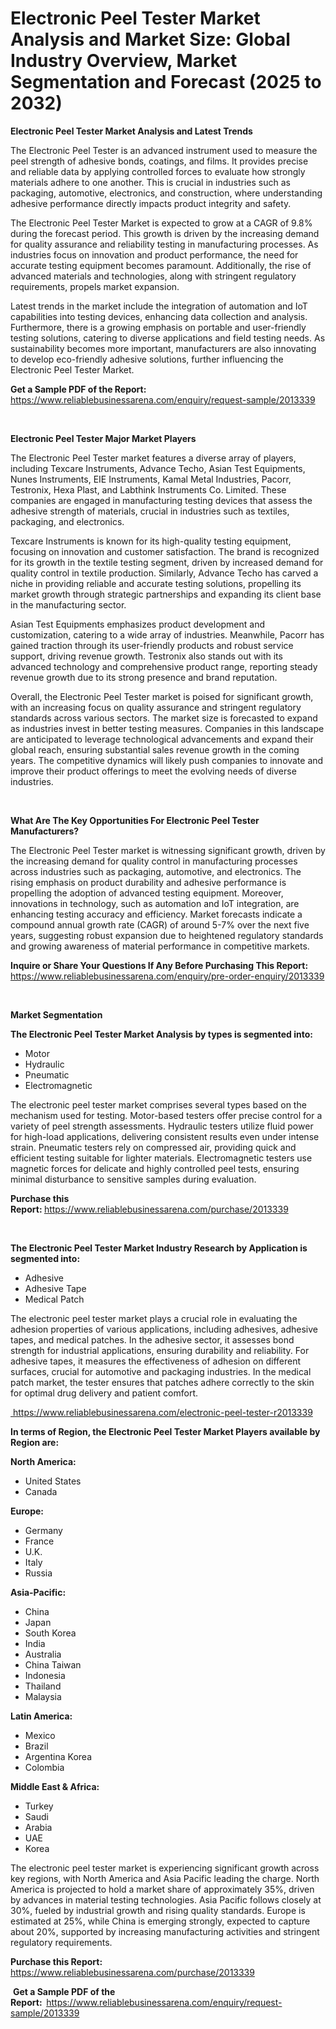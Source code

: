 <p><h1>Electronic Peel Tester Market Analysis and Market Size: Global Industry Overview, Market Segmentation and Forecast (2025 to 2032)</h1></p><p><strong>Electronic Peel Tester Market Analysis and Latest Trends</strong></p>
<p><p>The Electronic Peel Tester is an advanced instrument used to measure the peel strength of adhesive bonds, coatings, and films. It provides precise and reliable data by applying controlled forces to evaluate how strongly materials adhere to one another. This is crucial in industries such as packaging, automotive, electronics, and construction, where understanding adhesive performance directly impacts product integrity and safety.</p><p>The Electronic Peel Tester Market is expected to grow at a CAGR of 9.8% during the forecast period. This growth is driven by the increasing demand for quality assurance and reliability testing in manufacturing processes. As industries focus on innovation and product performance, the need for accurate testing equipment becomes paramount. Additionally, the rise of advanced materials and technologies, along with stringent regulatory requirements, propels market expansion.</p><p>Latest trends in the market include the integration of automation and IoT capabilities into testing devices, enhancing data collection and analysis. Furthermore, there is a growing emphasis on portable and user-friendly testing solutions, catering to diverse applications and field testing needs. As sustainability becomes more important, manufacturers are also innovating to develop eco-friendly adhesive solutions, further influencing the Electronic Peel Tester Market.</p></p>
<p><strong>Get a Sample PDF of the Report:&nbsp;</strong> <a href="https://www.reliablebusinessarena.com/enquiry/request-sample/2013339?utm_campaign=3170&utm_medium=2&utm_source=Github&utm_content=ia&utm_term=12042025&utm_id=electronic-peel-tester">https://www.reliablebusinessarena.com/enquiry/request-sample/2013339</a></p>
<p>&nbsp;</p>
<p><strong>Electronic Peel Tester Major Market Players</strong></p>
<p><p>The Electronic Peel Tester market features a diverse array of players, including Texcare Instruments, Advance Techo, Asian Test Equipments, Nunes Instruments, EIE Instruments, Kamal Metal Industries, Pacorr, Testronix, Hexa Plast, and Labthink Instruments Co. Limited. These companies are engaged in manufacturing testing devices that assess the adhesive strength of materials, crucial in industries such as textiles, packaging, and electronics.</p><p>Texcare Instruments is known for its high-quality testing equipment, focusing on innovation and customer satisfaction. The brand is recognized for its growth in the textile testing segment, driven by increased demand for quality control in textile production. Similarly, Advance Techo has carved a niche in providing reliable and accurate testing solutions, propelling its market growth through strategic partnerships and expanding its client base in the manufacturing sector.</p><p>Asian Test Equipments emphasizes product development and customization, catering to a wide array of industries. Meanwhile, Pacorr has gained traction through its user-friendly products and robust service support, driving revenue growth. Testronix also stands out with its advanced technology and comprehensive product range, reporting steady revenue growth due to its strong presence and brand reputation.</p><p>Overall, the Electronic Peel Tester market is poised for significant growth, with an increasing focus on quality assurance and stringent regulatory standards across various sectors. The market size is forecasted to expand as industries invest in better testing measures. Companies in this landscape are anticipated to leverage technological advancements and expand their global reach, ensuring substantial sales revenue growth in the coming years. The competitive dynamics will likely push companies to innovate and improve their product offerings to meet the evolving needs of diverse industries.</p></p>
<p>&nbsp;</p>
<p><strong>What Are The Key Opportunities For Electronic Peel Tester Manufacturers?</strong></p>
<p><p>The Electronic Peel Tester market is witnessing significant growth, driven by the increasing demand for quality control in manufacturing processes across industries such as packaging, automotive, and electronics. The rising emphasis on product durability and adhesive performance is propelling the adoption of advanced testing equipment. Moreover, innovations in technology, such as automation and IoT integration, are enhancing testing accuracy and efficiency. Market forecasts indicate a compound annual growth rate (CAGR) of around 5-7% over the next five years, suggesting robust expansion due to heightened regulatory standards and growing awareness of material performance in competitive markets.</p></p>
<p><strong>Inquire or Share Your Questions If Any Before Purchasing This Report:</strong> <a href="https://www.reliablebusinessarena.com/enquiry/pre-order-enquiry/2013339?utm_campaign=3170&utm_medium=2&utm_source=Github&utm_content=ia&utm_term=12042025&utm_id=electronic-peel-tester">https://www.reliablebusinessarena.com/enquiry/pre-order-enquiry/2013339</a></p>
<p>&nbsp;</p>
<p><strong>Market Segmentation</strong></p>
<p><strong>The Electronic Peel Tester Market Analysis by types is segmented into:</strong></p>
<p><ul><li>Motor</li><li>Hydraulic</li><li>Pneumatic</li><li>Electromagnetic</li></ul></p>
<p><p>The electronic peel tester market comprises several types based on the mechanism used for testing. Motor-based testers offer precise control for a variety of peel strength assessments. Hydraulic testers utilize fluid power for high-load applications, delivering consistent results even under intense strain. Pneumatic testers rely on compressed air, providing quick and efficient testing suitable for lighter materials. Electromagnetic testers use magnetic forces for delicate and highly controlled peel tests, ensuring minimal disturbance to sensitive samples during evaluation.</p></p>
<p><strong>Purchase this Report:&nbsp;</strong><a href="https://www.reliablebusinessarena.com/purchase/2013339?utm_campaign=3170&utm_medium=2&utm_source=Github&utm_content=ia&utm_term=12042025&utm_id=electronic-peel-tester">https://www.reliablebusinessarena.com/purchase/2013339</a></p>
<p>&nbsp;</p>
<p><strong>The Electronic Peel Tester Market Industry Research by Application is segmented into:</strong></p>
<p><ul><li>Adhesive</li><li>Adhesive Tape</li><li>Medical Patch</li></ul></p>
<p><p>The electronic peel tester market plays a crucial role in evaluating the adhesion properties of various applications, including adhesives, adhesive tapes, and medical patches. In the adhesive sector, it assesses bond strength for industrial applications, ensuring durability and reliability. For adhesive tapes, it measures the effectiveness of adhesion on different surfaces, crucial for automotive and packaging industries. In the medical patch market, the tester ensures that patches adhere correctly to the skin for optimal drug delivery and patient comfort.</p></p>
<p><a href="https://www.reliablebusinessarena.com/electronic-peel-tester-r2013339?utm_campaign=3170&utm_medium=2&utm_source=Github&utm_content=ia&utm_term=12042025&utm_id=electronic-peel-tester">&nbsp;https://www.reliablebusinessarena.com/electronic-peel-tester-r2013339</a></p>
<p><strong>In terms of Region, the Electronic Peel Tester Market Players available by Region are:</strong></p>
<p>
    <p> <strong> North America: </strong>
        <ul>
            <li>United States</li>
            <li>Canada</li>
        </ul>
        </p> 
    <p> <strong> Europe: </strong>
        <ul>
            <li>Germany</li>
            <li>France</li>
            <li>U.K.</li>
            <li>Italy</li>
            <li>Russia</li>
        </ul>
        </p> 
    <p> <strong> Asia-Pacific: </strong>
        <ul>
            <li>China</li>
            <li>Japan</li>
            <li>South Korea</li>
            <li>India</li>
            <li>Australia</li>
            <li>China Taiwan</li>
            <li>Indonesia</li>
            <li>Thailand</li>
            <li>Malaysia</li>
        </ul>
        </p> 
    <p> <strong> Latin America: </strong>
        <ul>
            <li>Mexico</li>
            <li>Brazil</li>
            <li>Argentina Korea</li>
            <li>Colombia</li>
        </ul>
        </p> 
    <p> <strong> Middle East & Africa: </strong>
        <ul>
            <li>Turkey</li>
            <li>Saudi</li>
            <li>Arabia</li>
            <li>UAE</li>
            <li>Korea</li>
        </ul>
    </p>
    </p>
<p><p>The electronic peel tester market is experiencing significant growth across key regions, with North America and Asia Pacific leading the charge. North America is projected to hold a market share of approximately 35%, driven by advances in material testing technologies. Asia Pacific follows closely at 30%, fueled by industrial growth and rising quality standards. Europe is estimated at 25%, while China is emerging strongly, expected to capture about 20%, supported by increasing manufacturing activities and stringent regulatory requirements.</p></p>
<p><strong>Purchase this Report: </strong><a href="https://www.reliablebusinessarena.com/purchase/2013339?utm_campaign=3170&utm_medium=2&utm_source=Github&utm_content=ia&utm_term=12042025&utm_id=electronic-peel-tester">https://www.reliablebusinessarena.com/purchase/2013339</a></p>
<p>&nbsp;<strong>Get a Sample PDF of the Report:&nbsp;&nbsp;</strong><a href="https://www.reliablebusinessarena.com/enquiry/request-sample/2013339?utm_campaign=3170&utm_medium=2&utm_source=Github&utm_content=ia&utm_term=12042025&utm_id=electronic-peel-tester">https://www.reliablebusinessarena.com/enquiry/request-sample/2013339</a></p>
<p><strong></strong></p>
<p><p></p><p></p><p></p></p>